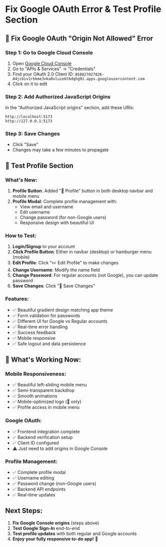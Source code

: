 # Fix Google OAuth Error & Test Profile Section

## 🔧 Fix Google OAuth "Origin Not Allowed" Error

### Step 1: Go to Google Cloud Console
1. Open [Google Cloud Console](https://console.cloud.google.com)
2. Go to "APIs & Services" → "Credentials"
3. Find your OAuth 2.0 Client ID: `858827027826-84jcbiv1rbkme3nka0uluie6tbdqhg91.apps.googleusercontent.com`
4. Click on it to edit

### Step 2: Add Authorized JavaScript Origins
In the "Authorized JavaScript origins" section, add these URIs:
```
http://localhost:5173
http://127.0.0.1:5173
```

### Step 3: Save Changes
- Click "Save" 
- Changes may take a few minutes to propagate

## 🧪 Test Profile Section

### What's New:
1. **Profile Button**: Added "👤 Profile" button in both desktop navbar and mobile menu
2. **Profile Modal**: Complete profile management with:
   - View email and username
   - Edit username
   - Change password (for non-Google users)
   - Responsive design with beautiful UI

### How to Test:
1. **Login/Signup** to your account
2. **Click Profile Button**: Either in navbar (desktop) or hamburger menu (mobile)
3. **Edit Profile**: Click "✏️ Edit Profile" to make changes
4. **Change Username**: Modify the name field
5. **Change Password**: For regular accounts (not Google), you can update password
6. **Save Changes**: Click "💾 Save Changes"

### Features:
- ✅ Beautiful gradient design matching app theme
- ✅ Form validation for passwords
- ✅ Different UI for Google vs Regular accounts
- ✅ Real-time error handling
- ✅ Success feedback
- ✅ Mobile responsive
- ✅ Safe logout and data persistence

## 🎉 What's Working Now:

### Mobile Responsiveness:
- ✅ Beautiful left-sliding mobile menu
- ✅ Semi-transparent backdrop
- ✅ Smooth animations
- ✅ Mobile-optimized logo (📝 only)
- ✅ Profile access in mobile menu

### Google OAuth:
- ✅ Frontend integration complete
- ✅ Backend verification setup
- ✅ Client ID configured
- ⚠️ Just need to add origins in Google Console

### Profile Management:
- ✅ Complete profile modal
- ✅ Username editing
- ✅ Password change (non-Google users)
- ✅ Backend API endpoints
- ✅ Real-time updates

## Next Steps:
1. **Fix Google Console origins** (steps above)
2. **Test Google Sign-In** end-to-end
3. **Test profile updates** with both regular and Google accounts
4. **Enjoy your fully responsive to-do app!** 🚀
